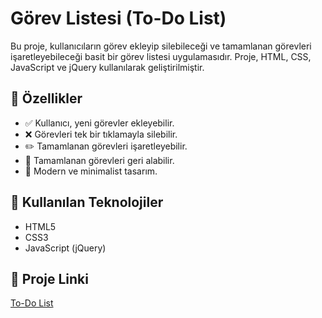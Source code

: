 # Görev Listesi (To-Do List)

Bu proje, kullanıcıların görev ekleyip silebileceği ve tamamlanan görevleri işaretleyebileceği basit bir görev listesi uygulamasıdır. Proje, HTML, CSS, JavaScript ve jQuery kullanılarak geliştirilmiştir.

## 🚀 Özellikler

- ✅ Kullanıcı, yeni görevler ekleyebilir.
- ❌ Görevleri tek bir tıklamayla silebilir.
- ✏️ Tamamlanan görevleri işaretleyebilir.
- 🔄 Tamamlanan görevleri geri alabilir.
- 🎨 Modern ve minimalist tasarım.

## 📌 Kullanılan Teknolojiler

- HTML5
- CSS3
- JavaScript (jQuery)

## 🔗 Proje Linki
[To-Do List](https://helinucar.github.io/Insider-CodeCraft-Bootcamp/week-three/day-1/)
